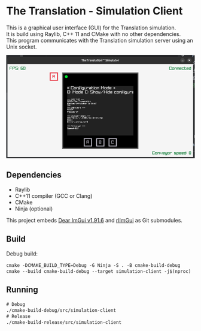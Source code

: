 # The Translation - Simulation Client

This is a graphical user interface (GUI) for the Translation simulation.  
It is build using Raylib, C++ 11 and CMake with no other dependencies.  
This program communicates with the Translation simulation server using an Unix socket.

![Screenshot](../docs/imgs/simulation-client.png)

## Dependencies

- Raylib
- C++11 compiler (GCC or Clang)
- CMake
- Ninja (optional)

This project embeds [Dear ImGui v1.91.6](https://github.com/ocornut/imgui/tree/v1.91.6) and [rlImGui](https://github.com/raylib-extras/rlImGui) as Git submodules.

## Build

Debug build:
```shell
cmake -DCMAKE_BUILD_TYPE=Debug -G Ninja -S . -B cmake-build-debug
cmake --build cmake-build-debug --target simulation-client -j$(nproc)
```

## Running

```shell
# Debug
./cmake-build-debug/src/simulation-client
# Release 
./cmake-build-release/src/simulation-client
```